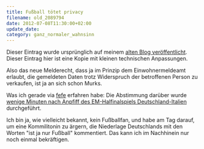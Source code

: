 ```yaml
---
title: Fußball tötet privacy
filename: old_2089794
date: 2012-07-08T11:30:00+02:00
update_date:
category: ganz_normaler_wahnsinn
---
```

Dieser Eintrag wurde ursprünglich auf meinem [alten Blog veröffentlicht](https://stu.blogger.de/stories/2089794/). Dieser Eintrag hier ist eine Kopie mit kleinen technischen Anpassungen.

Also das neue Melderecht, dass ja im Prinzip dem Einwohnermeldeamt erlaubt, die gemeldeten Daten trotz Widerspruch der betroffenen Person zu verkaufen, ist ja an sich schon Murks.

Was ich gerade via [fefe](http://blog.fefe.de/?ts=b106009b) erfahren habe: Die Abstimmung darüber wurde [wenige Minuten nach Anpfiff des EM-Halfinalspiels Deutschland-Italien](https://www.tagesschau.de/inland/meldewesen102.html) durchgeführt.

Ich bin ja, wie vielleicht bekannt, kein Fußballfan, und habe am Tag darauf, um eine Kommilitonin zu ärgern, die Niederlage Deutschlands mit den Worten "ist ja nur Fußball" kommentiert. Das kann ich im Nachhinein nur noch einmal bekräftigen.
